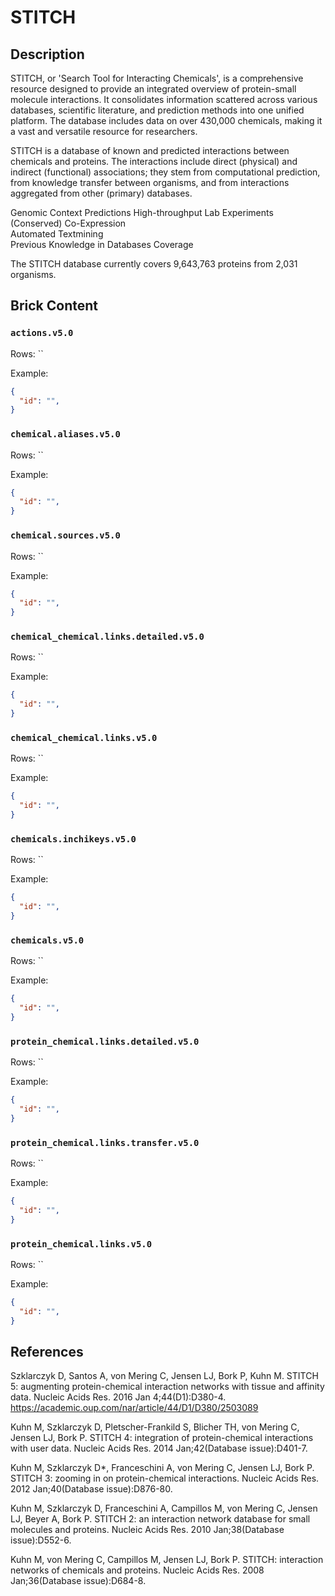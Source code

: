 # STITCH

## Description

STITCH, or 'Search Tool for Interacting Chemicals', is a comprehensive resource designed to provide an integrated overview of protein-small molecule interactions. It consolidates information scattered across various databases, scientific literature, and prediction methods into one unified platform. The database includes data on over 430,000 chemicals, making it a vast and versatile resource for researchers.

STITCH is a database of known and predicted interactions between chemicals and proteins. The interactions include direct (physical) and indirect (functional) associations; they stem from computational prediction, from knowledge transfer between organisms, and from interactions aggregated from other (primary) databases.

Genomic Context Predictions	
High-throughput Lab Experiments	
(Conserved) Co-Expression	
Automated Textmining	
Previous Knowledge in Databases
Coverage

The STITCH database currently covers 9,643,763 proteins from 2,031 organisms.

## Brick Content

### `actions.v5.0`

Rows: ``

Example:

```json
{
  "id": "",
}
``` 

### `chemical.aliases.v5.0`

Rows: ``

Example:

```json
{
  "id": "",
}
``` 

### `chemical.sources.v5.0`

Rows: ``

Example:

```json
{
  "id": "",
}
``` 

### `chemical_chemical.links.detailed.v5.0`

Rows: ``

Example:

```json
{
  "id": "",
}
``` 

### `chemical_chemical.links.v5.0`

Rows: ``

Example:

```json
{
  "id": "",
}
``` 

### `chemicals.inchikeys.v5.0`

Rows: ``

Example:

```json
{
  "id": "",
}
``` 

### `chemicals.v5.0`

Rows: ``

Example:

```json
{
  "id": "",
}
``` 

### `protein_chemical.links.detailed.v5.0`

Rows: ``

Example:

```json
{
  "id": "",
}
``` 

### `protein_chemical.links.transfer.v5.0`

Rows: ``

Example:

```json
{
  "id": "",
}
``` 

### `protein_chemical.links.v5.0`

Rows: ``

Example:

```json
{
  "id": "",
}
``` 

## References

Szklarczyk D, Santos A, von Mering C, Jensen LJ, Bork P, Kuhn M.
STITCH 5: augmenting protein-chemical interaction networks with tissue and affinity data.
Nucleic Acids Res. 2016 Jan 4;44(D1):D380-4.
https://academic.oup.com/nar/article/44/D1/D380/2503089


Kuhn M, Szklarczyk D, Pletscher-Frankild S, Blicher TH, von Mering C, Jensen LJ, Bork P.
STITCH 4: integration of protein-chemical interactions with user data.
Nucleic Acids Res. 2014 Jan;42(Database issue):D401-7.

Kuhn M, Szklarczyk D*, Franceschini A, von Mering C, Jensen LJ, Bork P.
STITCH 3: zooming in on protein-chemical interactions.
Nucleic Acids Res. 2012 Jan;40(Database issue):D876-80.

Kuhn M, Szklarczyk D, Franceschini A, Campillos M, von Mering C, Jensen LJ, Beyer A, Bork P.
STITCH 2: an interaction network database for small molecules and proteins.
Nucleic Acids Res. 2010 Jan;38(Database issue):D552-6.

Kuhn M, von Mering C, Campillos M, Jensen LJ, Bork P.
STITCH: interaction networks of chemicals and proteins.
Nucleic Acids Res. 2008 Jan;36(Database issue):D684-8.